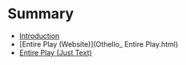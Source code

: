 # Summary

* [Introduction](README.md)
* [Entire Play \(Website\)](Othello_ Entire Play.html)
* [Entire Play \(Just Text\)](chapter1.md)

